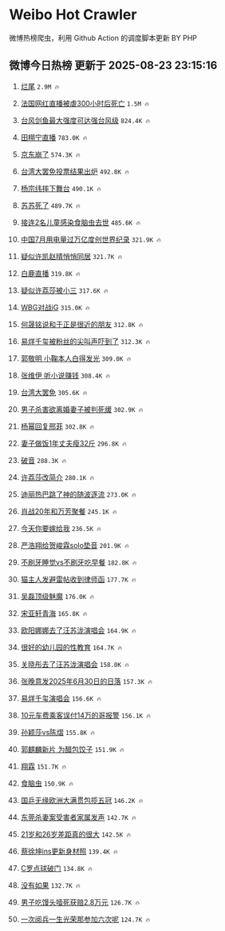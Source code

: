 # Weibo Hot Crawler 



微博热榜爬虫，利用 Github Action 的调度脚本更新 BY PHP 


## 微博今日热榜 更新于 2025-08-23 23:15:16 
1. [烂尾](https://s.weibo.com/weibo?q=%E7%83%82%E5%B0%BE&t=31&band_rank=1&Refer=top) `2.9M 🔥` 

1. [法国网红直播被虐300小时后死亡](https://s.weibo.com/weibo?q=%E6%B3%95%E5%9B%BD%E7%BD%91%E7%BA%A2%E7%9B%B4%E6%92%AD%E8%A2%AB%E8%99%90300%E5%B0%8F%E6%97%B6%E5%90%8E%E6%AD%BB%E4%BA%A1&t=31&band_rank=2&Refer=top) `1.5M 🔥` 

1. [台风剑鱼最大强度可达强台风级](https://s.weibo.com/weibo?q=%23%E5%8F%B0%E9%A3%8E%E5%89%91%E9%B1%BC%E6%9C%80%E5%A4%A7%E5%BC%BA%E5%BA%A6%E5%8F%AF%E8%BE%BE%E5%BC%BA%E5%8F%B0%E9%A3%8E%E7%BA%A7%23&t=31&band_rank=3&Refer=top) `824.4K 🔥` 

1. [田栩宁直播](https://s.weibo.com/weibo?q=%23%E7%94%B0%E6%A0%A9%E5%AE%81%E7%9B%B4%E6%92%AD%23&t=31&band_rank=4&Refer=top) `783.0K 🔥` 

1. [京东崩了](https://s.weibo.com/weibo?q=%E4%BA%AC%E4%B8%9C%E5%B4%A9%E4%BA%86&t=31&band_rank=5&Refer=top) `574.3K 🔥` 

1. [台湾大罢免投票结果出炉](https://s.weibo.com/weibo?q=%23%E5%8F%B0%E6%B9%BE%E5%A4%A7%E7%BD%A2%E5%85%8D%E6%8A%95%E7%A5%A8%E7%BB%93%E6%9E%9C%E5%87%BA%E7%82%89%23&t=31&band_rank=6&Refer=top) `492.8K 🔥` 

1. [杨宗纬摔下舞台](https://s.weibo.com/weibo?q=%E6%9D%A8%E5%AE%97%E7%BA%AC%E6%91%94%E4%B8%8B%E8%88%9E%E5%8F%B0&t=31&band_rank=7&Refer=top) `490.1K 🔥` 

1. [苏苏死了](https://s.weibo.com/weibo?q=%E8%8B%8F%E8%8B%8F%E6%AD%BB%E4%BA%86&t=31&band_rank=8&Refer=top) `489.7K 🔥` 

1. [接连2名儿童感染食脑虫去世](https://s.weibo.com/weibo?q=%23%E6%8E%A5%E8%BF%9E2%E5%90%8D%E5%84%BF%E7%AB%A5%E6%84%9F%E6%9F%93%E9%A3%9F%E8%84%91%E8%99%AB%E5%8E%BB%E4%B8%96%23&t=31&band_rank=9&Refer=top) `485.6K 🔥` 

1. [中国7月用电量过万亿度创世界纪录](https://s.weibo.com/weibo?q=%23%E4%B8%AD%E5%9B%BD7%E6%9C%88%E7%94%A8%E7%94%B5%E9%87%8F%E8%BF%87%E4%B8%87%E4%BA%BF%E5%BA%A6%E5%88%9B%E4%B8%96%E7%95%8C%E7%BA%AA%E5%BD%95%23&t=31&band_rank=10&Refer=top) `321.9K 🔥` 

1. [疑似许凯赵晴悄悄同居](https://s.weibo.com/weibo?q=%23%E7%96%91%E4%BC%BC%E8%AE%B8%E5%87%AF%E8%B5%B5%E6%99%B4%E6%82%84%E6%82%84%E5%90%8C%E5%B1%85%23&t=31&band_rank=11&Refer=top) `321.7K 🔥` 

1. [白鹿直播](https://s.weibo.com/weibo?q=%E7%99%BD%E9%B9%BF%E7%9B%B4%E6%92%AD&t=31&band_rank=12&Refer=top) `319.8K 🔥` 

1. [疑似许荔莎被小三](https://s.weibo.com/weibo?q=%23%E7%96%91%E4%BC%BC%E8%AE%B8%E8%8D%94%E8%8E%8E%E8%A2%AB%E5%B0%8F%E4%B8%89%23&t=31&band_rank=13&Refer=top) `317.6K 🔥` 

1. [WBG对战iG](https://s.weibo.com/weibo?q=%23WBG%E5%AF%B9%E6%88%98iG%23&t=31&band_rank=14&Refer=top) `315.0K 🔥` 

1. [何晟铭说和于正是很近的朋友](https://s.weibo.com/weibo?q=%23%E4%BD%95%E6%99%9F%E9%93%AD%E8%AF%B4%E5%92%8C%E4%BA%8E%E6%AD%A3%E6%98%AF%E5%BE%88%E8%BF%91%E7%9A%84%E6%9C%8B%E5%8F%8B%23&t=31&band_rank=15&Refer=top) `312.8K 🔥` 

1. [易烊千玺被粉丝的尖叫声吓到了](https://s.weibo.com/weibo?q=%23%E6%98%93%E7%83%8A%E5%8D%83%E7%8E%BA%E8%A2%AB%E7%B2%89%E4%B8%9D%E7%9A%84%E5%B0%96%E5%8F%AB%E5%A3%B0%E5%90%93%E5%88%B0%E4%BA%86%23&t=31&band_rank=16&Refer=top) `312.3K 🔥` 

1. [郭敬明 小鞠本人白得发光](https://s.weibo.com/weibo?q=%E9%83%AD%E6%95%AC%E6%98%8E%20%E5%B0%8F%E9%9E%A0%E6%9C%AC%E4%BA%BA%E7%99%BD%E5%BE%97%E5%8F%91%E5%85%89&t=31&band_rank=17&Refer=top) `309.0K 🔥` 

1. [张维伊 听小说赚钱](https://s.weibo.com/weibo?q=%E5%BC%A0%E7%BB%B4%E4%BC%8A%20%E5%90%AC%E5%B0%8F%E8%AF%B4%E8%B5%9A%E9%92%B1&t=31&band_rank=18&Refer=top) `308.4K 🔥` 

1. [台湾大罢免](https://s.weibo.com/weibo?q=%23%E5%8F%B0%E6%B9%BE%E5%A4%A7%E7%BD%A2%E5%85%8D%23&t=31&band_rank=19&Refer=top) `305.6K 🔥` 

1. [男子杀害欲离婚妻子被判死缓](https://s.weibo.com/weibo?q=%23%E7%94%B7%E5%AD%90%E6%9D%80%E5%AE%B3%E6%AC%B2%E7%A6%BB%E5%A9%9A%E5%A6%BB%E5%AD%90%E8%A2%AB%E5%88%A4%E6%AD%BB%E7%BC%93%23&t=31&band_rank=20&Refer=top) `302.9K 🔥` 

1. [杨幂回复邢菲](https://s.weibo.com/weibo?q=%23%E6%9D%A8%E5%B9%82%E5%9B%9E%E5%A4%8D%E9%82%A2%E8%8F%B2%23&t=31&band_rank=21&Refer=top) `302.8K 🔥` 

1. [妻子做饭1年丈夫瘦32斤](https://s.weibo.com/weibo?q=%23%E5%A6%BB%E5%AD%90%E5%81%9A%E9%A5%AD1%E5%B9%B4%E4%B8%88%E5%A4%AB%E7%98%A632%E6%96%A4%23&t=31&band_rank=22&Refer=top) `296.8K 🔥` 

1. [破音](https://s.weibo.com/weibo?q=%E7%A0%B4%E9%9F%B3&t=31&band_rank=23&Refer=top) `288.3K 🔥` 

1. [许荔莎改简介](https://s.weibo.com/weibo?q=%23%E8%AE%B8%E8%8D%94%E8%8E%8E%E6%94%B9%E7%AE%80%E4%BB%8B%23&t=31&band_rank=24&Refer=top) `280.1K 🔥` 

1. [迪丽热巴跳了神的随波逐流](https://s.weibo.com/weibo?q=%E8%BF%AA%E4%B8%BD%E7%83%AD%E5%B7%B4%E8%B7%B3%E4%BA%86%E7%A5%9E%E7%9A%84%E9%9A%8F%E6%B3%A2%E9%80%90%E6%B5%81&t=31&band_rank=25&Refer=top) `273.0K 🔥` 

1. [肖战20年和万芳聚餐](https://s.weibo.com/weibo?q=%E8%82%96%E6%88%9820%E5%B9%B4%E5%92%8C%E4%B8%87%E8%8A%B3%E8%81%9A%E9%A4%90&t=31&band_rank=26&Refer=top) `245.1K 🔥` 

1. [今天你要嫁给我](https://s.weibo.com/weibo?q=%E4%BB%8A%E5%A4%A9%E4%BD%A0%E8%A6%81%E5%AB%81%E7%BB%99%E6%88%91&t=31&band_rank=27&Refer=top) `236.5K 🔥` 

1. [严浩翔给贺峻霖solo垫音](https://s.weibo.com/weibo?q=%23%E4%B8%A5%E6%B5%A9%E7%BF%94%E7%BB%99%E8%B4%BA%E5%B3%BB%E9%9C%96solo%E5%9E%AB%E9%9F%B3%23&t=31&band_rank=28&Refer=top) `201.9K 🔥` 

1. [不刷牙睡觉vs不刷牙吃早餐](https://s.weibo.com/weibo?q=%23%E4%B8%8D%E5%88%B7%E7%89%99%E7%9D%A1%E8%A7%89vs%E4%B8%8D%E5%88%B7%E7%89%99%E5%90%83%E6%97%A9%E9%A4%90%23&t=31&band_rank=29&Refer=top) `182.8K 🔥` 

1. [猫主人发避雷帖收到律师函](https://s.weibo.com/weibo?q=%23%E7%8C%AB%E4%B8%BB%E4%BA%BA%E5%8F%91%E9%81%BF%E9%9B%B7%E5%B8%96%E6%94%B6%E5%88%B0%E5%BE%8B%E5%B8%88%E5%87%BD%23&t=31&band_rank=30&Refer=top) `177.7K 🔥` 

1. [吴磊顶级魅魔](https://s.weibo.com/weibo?q=%E5%90%B4%E7%A3%8A%E9%A1%B6%E7%BA%A7%E9%AD%85%E9%AD%94&t=31&band_rank=31&Refer=top) `176.0K 🔥` 

1. [宋亚轩青海](https://s.weibo.com/weibo?q=%23%E5%AE%8B%E4%BA%9A%E8%BD%A9%E9%9D%92%E6%B5%B7%23&t=31&band_rank=32&Refer=top) `165.8K 🔥` 

1. [欧阳娜娜去了汪苏泷演唱会](https://s.weibo.com/weibo?q=%23%E6%AC%A7%E9%98%B3%E5%A8%9C%E5%A8%9C%E5%8E%BB%E4%BA%86%E6%B1%AA%E8%8B%8F%E6%B3%B7%E6%BC%94%E5%94%B1%E4%BC%9A%23&t=31&band_rank=33&Refer=top) `164.9K 🔥` 

1. [很好的幼儿园的性教育](https://s.weibo.com/weibo?q=%23%E5%BE%88%E5%A5%BD%E7%9A%84%E5%B9%BC%E5%84%BF%E5%9B%AD%E7%9A%84%E6%80%A7%E6%95%99%E8%82%B2%23&t=31&band_rank=34&Refer=top) `164.7K 🔥` 

1. [关晓彤去了汪苏泷演唱会](https://s.weibo.com/weibo?q=%23%E5%85%B3%E6%99%93%E5%BD%A4%E5%8E%BB%E4%BA%86%E6%B1%AA%E8%8B%8F%E6%B3%B7%E6%BC%94%E5%94%B1%E4%BC%9A%23&t=31&band_rank=35&Refer=top) `158.0K 🔥` 

1. [张晚意发2025年6月30日的日落](https://s.weibo.com/weibo?q=%23%E5%BC%A0%E6%99%9A%E6%84%8F%E5%8F%912025%E5%B9%B46%E6%9C%8830%E6%97%A5%E7%9A%84%E6%97%A5%E8%90%BD%23&t=31&band_rank=36&Refer=top) `157.3K 🔥` 

1. [易烊千玺演唱会](https://s.weibo.com/weibo?q=%23%E6%98%93%E7%83%8A%E5%8D%83%E7%8E%BA%E6%BC%94%E5%94%B1%E4%BC%9A%23&t=31&band_rank=37&Refer=top) `156.6K 🔥` 

1. [10元车费乘客误付14万的哥报警](https://s.weibo.com/weibo?q=%2310%E5%85%83%E8%BD%A6%E8%B4%B9%E4%B9%98%E5%AE%A2%E8%AF%AF%E4%BB%9814%E4%B8%87%E7%9A%84%E5%93%A5%E6%8A%A5%E8%AD%A6%23&t=31&band_rank=38&Refer=top) `156.1K 🔥` 

1. [孙颖莎vs陈熠](https://s.weibo.com/weibo?q=%E5%AD%99%E9%A2%96%E8%8E%8Evs%E9%99%88%E7%86%A0&t=31&band_rank=39&Refer=top) `155.8K 🔥` 

1. [郭麒麟新片 为醋包饺子](https://s.weibo.com/weibo?q=%E9%83%AD%E9%BA%92%E9%BA%9F%E6%96%B0%E7%89%87%20%E4%B8%BA%E9%86%8B%E5%8C%85%E9%A5%BA%E5%AD%90&t=31&band_rank=40&Refer=top) `151.9K 🔥` 

1. [翔霖](https://s.weibo.com/weibo?q=%E7%BF%94%E9%9C%96&t=31&band_rank=41&Refer=top) `151.7K 🔥` 

1. [食脑虫](https://s.weibo.com/weibo?q=%E9%A3%9F%E8%84%91%E8%99%AB&t=31&band_rank=42&Refer=top) `150.9K 🔥` 

1. [国乒无缘欧洲大满贯包揽五冠](https://s.weibo.com/weibo?q=%23%E5%9B%BD%E4%B9%92%E6%97%A0%E7%BC%98%E6%AC%A7%E6%B4%B2%E5%A4%A7%E6%BB%A1%E8%B4%AF%E5%8C%85%E6%8F%BD%E4%BA%94%E5%86%A0%23&t=31&band_rank=43&Refer=top) `146.2K 🔥` 

1. [东莞杀妻案受害者家属发声](https://s.weibo.com/weibo?q=%23%E4%B8%9C%E8%8E%9E%E6%9D%80%E5%A6%BB%E6%A1%88%E5%8F%97%E5%AE%B3%E8%80%85%E5%AE%B6%E5%B1%9E%E5%8F%91%E5%A3%B0%23&t=31&band_rank=44&Refer=top) `142.7K 🔥` 

1. [21岁和26岁差距真的很大](https://s.weibo.com/weibo?q=21%E5%B2%81%E5%92%8C26%E5%B2%81%E5%B7%AE%E8%B7%9D%E7%9C%9F%E7%9A%84%E5%BE%88%E5%A4%A7&t=31&band_rank=45&Refer=top) `142.5K 🔥` 

1. [蔡徐坤ins更新身材照](https://s.weibo.com/weibo?q=%E8%94%A1%E5%BE%90%E5%9D%A4ins%E6%9B%B4%E6%96%B0%E8%BA%AB%E6%9D%90%E7%85%A7&t=31&band_rank=46&Refer=top) `139.4K 🔥` 

1. [C罗点球破门](https://s.weibo.com/weibo?q=C%E7%BD%97%E7%82%B9%E7%90%83%E7%A0%B4%E9%97%A8&t=31&band_rank=47&Refer=top) `134.8K 🔥` 

1. [没有如果](https://s.weibo.com/weibo?q=%E6%B2%A1%E6%9C%89%E5%A6%82%E6%9E%9C&t=31&band_rank=48&Refer=top) `132.7K 🔥` 

1. [男子吃馒头噎死获赔2.8万元](https://s.weibo.com/weibo?q=%23%E7%94%B7%E5%AD%90%E5%90%83%E9%A6%92%E5%A4%B4%E5%99%8E%E6%AD%BB%E8%8E%B7%E8%B5%942.8%E4%B8%87%E5%85%83%23&t=31&band_rank=49&Refer=top) `126.7K 🔥` 

1. [一次阅兵一生光荣那参加六次呢](https://s.weibo.com/weibo?q=%23%E4%B8%80%E6%AC%A1%E9%98%85%E5%85%B5%E4%B8%80%E7%94%9F%E5%85%89%E8%8D%A3%E9%82%A3%E5%8F%82%E5%8A%A0%E5%85%AD%E6%AC%A1%E5%91%A2%23&t=31&band_rank=50&Refer=top) `124.7K 🔥` 

